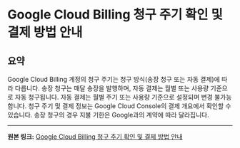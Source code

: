 # Google Cloud Billing 청구 주기 확인 및 결제 방법 안내

## 요약
Google Cloud Billing 계정의 청구 주기는 청구 방식(송장 청구 또는 자동 결제)에 따라 다릅니다. 송장 청구는 매달 송장을 발행하며, 자동 결제는 월별 또는 사용량 기준으로 자동 청구됩니다.  자동 결제는 월별 주기 또는 사용량 기준으로 설정되며 변경 불가능합니다. 청구 주기 및 결제 정보는 Google Cloud Console의 결제 개요에서 확인할 수 있습니다.  송장 청구의 경우 지불 기한은 Google과의 계약에 따라 달라집니다.

---

**원본 링크:** [Google Cloud Billing 청구 주기 확인 및 결제 방법 안내](https://c.gle/ANiao5p0ZR8nsAcCytIypJnG-nAyYqNh71Ad2h-ssTQzghurLFXjD6BZW1KcAKT6_P2ULHKkVZmU3w1ofH8suwKG-n7FEnt69W2Aj3c0VWugJGX5doRYBjc185AHdU3nAidDk-DdhQouMQWHWFkFckPHapq_eTsSAkmVb5o9Ie4lHVUo7kLMRKoejiPJmIEvUypJLaeM19Su10NHbhHivUFgssAJcQrqiRm_tKGg9wSz15XUmoXHriNvLEzx7Pi3mExOMxBWdBxWSx4SGWjp6jCWh26iRHoLRl-xH8PTEfFaOBMUdTRe)
